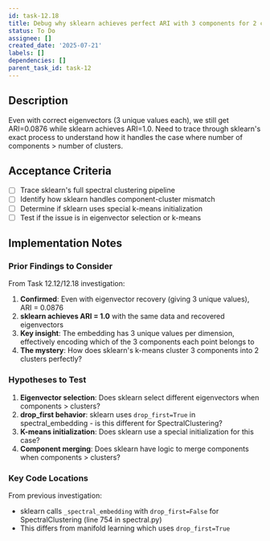 ```yaml
---
id: task-12.18
title: Debug why sklearn achieves perfect ARI with 3 components for 2 clusters
status: To Do
assignee: []
created_date: '2025-07-21'
labels: []
dependencies: []
parent_task_id: task-12
---
```


## Description

Even with correct eigenvectors (3 unique values each), we still get ARI=0.0876 while sklearn achieves ARI=1.0. Need to trace through sklearn's exact process to understand how it handles the case where number of components > number of clusters.

## Acceptance Criteria

- [ ] Trace sklearn's full spectral clustering pipeline
- [ ] Identify how sklearn handles component-cluster mismatch
- [ ] Determine if sklearn uses special k-means initialization
- [ ] Test if the issue is in eigenvector selection or k-means

## Implementation Notes

### Prior Findings to Consider

From Task 12.12/12.18 investigation:

1. **Confirmed**: Even with eigenvector recovery (giving 3 unique values), ARI = 0.0876
2. **sklearn achieves ARI = 1.0** with the same data and recovered eigenvectors
3. **Key insight**: The embedding has 3 unique values per dimension, effectively encoding which of the 3 components each point belongs to
4. **The mystery**: How does sklearn's k-means cluster 3 components into 2 clusters perfectly?

### Hypotheses to Test

1. **Eigenvector selection**: Does sklearn select different eigenvectors when components > clusters?
2. **drop_first behavior**: sklearn uses `drop_first=True` in spectral_embedding - is this different for SpectralClustering?
3. **K-means initialization**: Does sklearn use a special initialization for this case?
4. **Component merging**: Does sklearn have logic to merge components when components > clusters?

### Key Code Locations

From previous investigation:

- sklearn calls `_spectral_embedding` with `drop_first=False` for SpectralClustering (line 754 in spectral.py)
- This differs from manifold learning which uses `drop_first=True`
